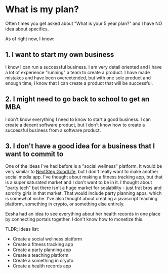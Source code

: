 # What is my plan?

Often times you get asked about "What is your 5 year plan?" and I have NO idea about specifics.

As of right now, I know:

## 1. I want to start my own business

I know I can run a successful business. I am very detail oriented and I have a lot of experience "running" a team to create a product. I have made mistakes and have been overextended, but with one sole product and enough time, I know that I can create a product that will be successful.

## 2. I might need to go back to school to get an MBA

I don't know everything I need to know to start a good business. I can create a decent software product, but I don't know how to create a successful business from a software product.

## 3. I don't have a good idea for a business that I want to commit to

One of the ideas I've had before is a "social wellness" platform. It would be very similar to [NextStep GoodLife](https://nextstepgoodlife.com), but I don't really want to make another social media app. I've thought about making a fitness tracking app, but that is a super saturated market and I don't want to be in it. I thought about "party tech" but there isn't a huge market for scalability - just frat bros and sorority girls in that market. That would include party planning apps, which is somewhat niche. I've also thought about creating a javascript teaching platform, something in crypto, or something else entirely.

Eesha had an idea to see everything about her health records in one place by connecting portals together. I don't know how to monetize this.

TLDR; Ideas list:

- Create a social wellness platform
- Create a fitness tracking app
- Create a party planning app
- Create a teaching platform
- Create a something in crypto
- Create a health records app